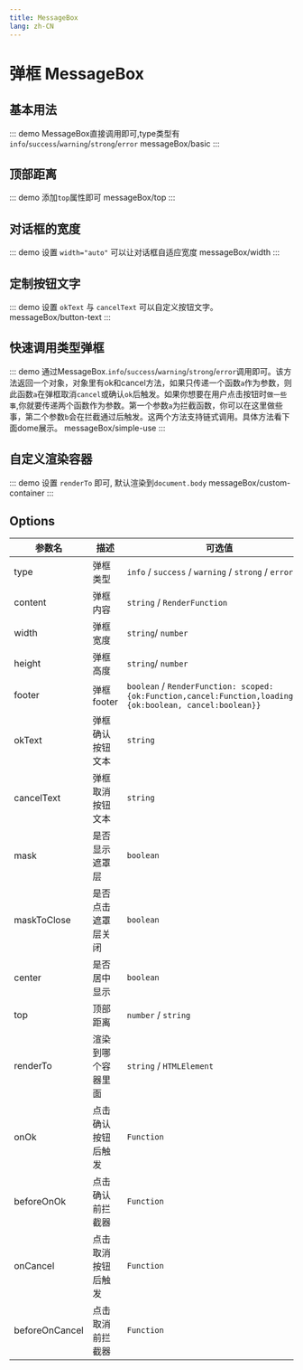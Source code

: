 ```yaml
---
title: MessageBox
lang: zh-CN
---
```


# 弹框 MessageBox

## 基本用法
::: demo  MessageBox直接调用即可,type类型有`info`/`success`/`warning`/`strong`/`error`
messageBox/basic
:::

## 顶部距离
::: demo  添加`top`属性即可
messageBox/top
:::

## 对话框的宽度
::: demo  设置 `width="auto"` 可以让对话框自适应宽度
messageBox/width
:::

## 定制按钮文字
::: demo  设置 `okText` 与 `cancelText` 可以自定义按钮文字。
messageBox/button-text
:::

## 快速调用类型弹框
::: demo  通过MessageBox.`info`/`success`/`warning`/`strong`/`error`调用即可。该方法返回一个对象，对象里有ok和cancel方法，如果只传递一个函数`a`作为参数，则此函数`a`在弹框取消`cancel`或确认`ok`后触发。如果你想要在用户点击按钮时`做一些事`,你就要传递两个函数作为参数。第一个参数`a`为拦截函数，你可以在这里做些事，第二个参数`b`会在拦截通过后触发。这两个方法支持链式调用。具体方法看下面dome展示。
messageBox/simple-use
:::

## 自定义渲染容器
::: demo  设置 `renderTo` 即可, 默认渲染到`document.body`
messageBox/custom-container
:::

## Options
|参数名|描述|可选值|默认值|
|---|---|---|:---:|
|type|弹框类型|`info` / `success` / `warning` / `strong` / `error` |`info`|
|content|弹框内容|`string` / `RenderFunction` |`required`|
|width|弹框宽度|`string`/ `number`  |`-`|
|height|弹框高度|`string`/ `number`  |`-`|
|footer|弹框footer|`boolean` / `RenderFunction: scoped: {ok:Function,cancel:Function,loadingObj: {ok:boolean, cancel:boolean}}`|`-`|
|okText|弹框确认按钮文本|`string`|`确认`|
|cancelText|弹框取消按钮文本|`string`|`取消`|
|mask|是否显示遮罩层|`boolean`|`true`|
|maskToClose|是否点击遮罩层关闭|`boolean`|`true`|
|center|是否居中显示|`boolean`|`true`|
|top|顶部距离|`number` / `string`|`-`|
|renderTo|渲染到哪个容器里面|`string` / `HTMLElement`|`body`|
|onOk|点击确认按钮后触发|`Function`|`(e:Event) => void`|
|beforeOnOk|点击确认前拦截器|`Function`|`()=> void`|
|onCancel|点击取消按钮后触发|`Function`|`(e:Event) => void`|
|beforeOnCancel|点击取消前拦截器|`Function`|`()=> void`|







